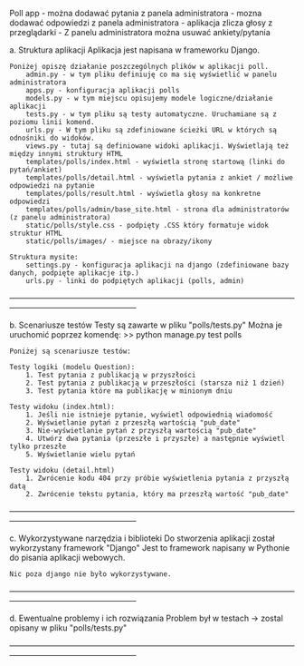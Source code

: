 Poll app
    - można dodawać pytania z panela administratora
    - mozna dodawać odpowiedzi z panela administratora
    - aplikacja zlicza głosy z przeglądarki
    - Z panelu administratora można usuwać ankiety/pytania

a. Struktura aplikacji
    Aplikacja jest napisana w frameworku Django.

    Poniżej opiszę działanie poszczególnych plików w aplikacji poll.
        admin.py - w tym pliku definiuję co ma się wyświetlić w panelu administratora
        apps.py - konfiguracja aplikacji polls
        models.py - w tym miejscu opisujemy modele logiczne/działanie aplikacji
        tests.py - w tym pliku są testy automatyczne. Uruchamiane są z poziomu linii komend.
        urls.py - W tym pliku są zdefiniowane ścieżki URL w których są odnośniki do widoków.
        views.py - tutaj są definiowane widoki aplikacji. Wyświetlają też między innymi struktury HTML
        templates/polls/index.html - wyświetla stronę startową (linki do pytań/ankiet)
        templates/polls/detail.html - wyświetla pytania z ankiet / możliwe odpowiedzi na pytanie
        templates/polls/result.html - wyświetla głosy na konkretne odpowiedzi
        templates/polls/admin/base_site.html - strona dla administratorów (z panelu administratora)
        static/polls/style.css - podpięty .CSS który formatuje widok struktur HTML
        static/polls/images/ - miejsce na obrazy/ikony

    Struktura mysite:
        settings.py - konfiguracja aplikacji na django (zdefiniowane bazy danych, podpięte aplikacje itp.)
        urls.py - linki do podpiętych aplikacji (polls, admin)

————————————————————————————————————————————————————

b. Scenariusze testów
    Testy są zawarte w pliku "polls/tests.py"
    Można je uruchomić poprzez komendę: 
        >> python manage.py test polls

    Poniżej są scenariusze testów:

    Testy logiki (modelu Question):
        1. Test pytania z publikacją w przyszłości
        2. Test pytania z publikacją w przeszłości (starsza niż 1 dzień)
        3. Test pytania które ma publikację w minionym dniu

    Testy widoku (index.html): 
        1. Jeśli nie istnieje pytanie, wyświetl odpowiednią wiadomość
        2. Wyświetlanie pytań z przeszłą wartością "pub_date"
        3. Nie-wyświetlanie pytań z przyszłą wartością "pub_date"
        4. Utwórz dwa pytania (przeszłe i przyszłe) a następnie wyświetl tylko przeszłe
        5. Wyświetlanie wielu pytań

    Testy widoku (detail.html)
        1. Zwrócenie kodu 404 przy próbie wyświetlenia pytania z przyszłą datą
        2. Zwrócenie tekstu pytania, który ma przeszłą wartość "pub_date"

————————————————————————————————————————————————————

c. Wykorzystywane narzędzia i biblioteki
    Do stworzenia aplikacji został wykorzystany framework "Django"
    Jest to framework napisany w Pythonie do pisania aplikacji webowych.

    Nic poza django nie było wykorzystywane. 

————————————————————————————————————————————————————

d. Ewentualne problemy i ich rozwiązania
    Problem był w testach -> zostal opisany w pliku "polls/tests.py"

————————————————————————————————————————————————————
